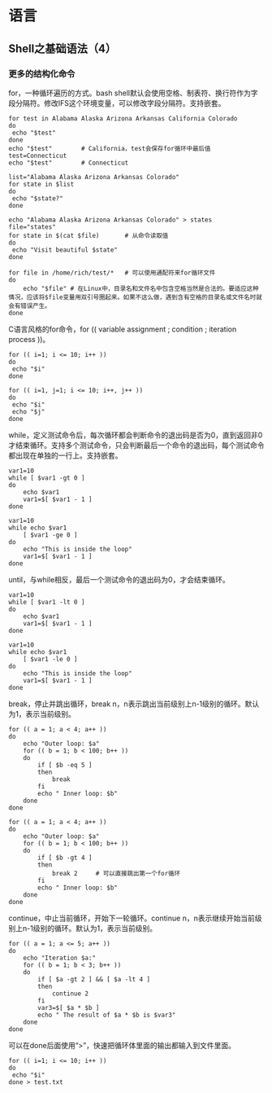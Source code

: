 # 语言
## Shell之基础语法（4）

### 更多的结构化命令

for，一种循环遍历的方式。bash shell默认会使用空格、制表符、换行符作为字段分隔符。修改IFS这个环境变量，可以修改字段分隔符。支持嵌套。
```
for test in Alabama Alaska Arizona Arkansas California Colorado 
do 
 echo "$test" 
done 
echo "$test"        # California，test会保存for循环中最后值
test=Connecticut 
echo "$test"        # Connecticut

list="Alabama Alaska Arizona Arkansas Colorado"
for state in $list 
do 
 echo "$state?" 
done

echo "Alabama Alaska Arizona Arkansas Colorado" > states
file="states" 
for state in $(cat $file)       # 从命令读取值
do 
 echo "Visit beautiful $state" 
done

for file in /home/rich/test/*   # 可以使用通配符来for循环文件
do 
    echo "$file" # 在Linux中，目录名和文件名中包含空格当然是合法的。要适应这种情况，应该将$file变量用双引号圈起来。如果不这么做，遇到含有空格的目录名或文件名时就会有错误产生。
done
```

C语言风格的for命令，for (( variable assignment ; condition ; iteration process ))。
```
for (( i=1; i <= 10; i++ )) 
do 
 echo "$i" 
done

for (( i=1, j=1; i <= 10; i++, j++ )) 
do 
 echo "$i" 
 echo "$j" 
done
```

while，定义测试命令后，每次循环都会判断命令的退出码是否为0，直到返回非0才结束循环。支持多个测试命令，只会判断最后一个命令的退出码，每个测试命令都出现在单独的一行上。支持嵌套。
```
var1=10
while [ $var1 -gt 0 ]
do 
    echo $var1 
    var1=$[ $var1 - 1 ] 
done

var1=10 
while echo $var1 
    [ $var1 -ge 0 ] 
do 
    echo "This is inside the loop" 
    var1=$[ $var1 - 1 ] 
done
```

until，与while相反，最后一个测试命令的退出码为0，才会结束循环。
```
var1=10
while [ $var1 -lt 0 ]
do 
    echo $var1 
    var1=$[ $var1 - 1 ] 
done

var1=10 
while echo $var1 
    [ $var1 -le 0 ] 
do 
    echo "This is inside the loop" 
    var1=$[ $var1 - 1 ] 
done
```

break，停止并跳出循环，break n，n表示跳出当前级别上n-1级别的循环。默认为1，表示当前级别。
```
for (( a = 1; a < 4; a++ )) 
do 
    echo "Outer loop: $a" 
    for (( b = 1; b < 100; b++ )) 
    do 
        if [ $b -eq 5 ] 
        then 
            break 
        fi 
        echo " Inner loop: $b" 
    done 
done

for (( a = 1; a < 4; a++ )) 
do 
    echo "Outer loop: $a" 
    for (( b = 1; b < 100; b++ )) 
    do 
        if [ $b -gt 4 ] 
        then 
            break 2     # 可以直接跳出第一个for循环
        fi 
        echo " Inner loop: $b" 
    done 
done
```

continue，中止当前循环，开始下一轮循环。continue n，n表示继续开始当前级别上n-1级别的循环。默认为1，表示当前级别。
```
for (( a = 1; a <= 5; a++ )) 
do 
    echo "Iteration $a:" 
    for (( b = 1; b < 3; b++ )) 
    do 
        if [ $a -gt 2 ] && [ $a -lt 4 ] 
        then
            continue 2 
        fi 
        var3=$[ $a * $b ] 
        echo " The result of $a * $b is $var3" 
    done 
done
```

可以在done后面使用“>”，快速把循环体里面的输出都输入到文件里面。
```
for (( i=1; i <= 10; i++ )) 
do 
 echo "$i" 
done > test.txt
```
